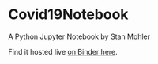 # Covid19Notebook

A Python Jupyter Notebook by Stan Mohler

Find it hosted live [on Binder here](https://mybinder.org/v2/gh/stanmohler/Covid19Notebook/master).  
